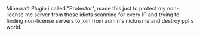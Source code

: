 Minecraft Plugin i called "Protector", made this just to protect my non-license mc server from those idiots scanning for every IP and trying to finding non-license servers to join from admin's nickname and destroy ppl's world.
